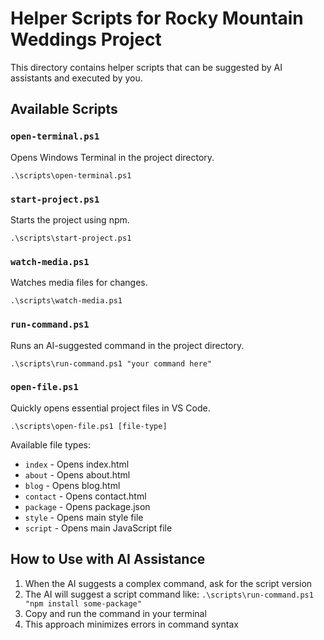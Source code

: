 # Helper Scripts for Rocky Mountain Weddings Project

This directory contains helper scripts that can be suggested by AI assistants and executed by you.

## Available Scripts

### `open-terminal.ps1`
Opens Windows Terminal in the project directory.
```
.\scripts\open-terminal.ps1
```

### `start-project.ps1`
Starts the project using npm.
```
.\scripts\start-project.ps1
```

### `watch-media.ps1`
Watches media files for changes.
```
.\scripts\watch-media.ps1
```

### `run-command.ps1`
Runs an AI-suggested command in the project directory.
```
.\scripts\run-command.ps1 "your command here"
```

### `open-file.ps1`
Quickly opens essential project files in VS Code.
```
.\scripts\open-file.ps1 [file-type]
```

Available file types:
- `index` - Opens index.html
- `about` - Opens about.html
- `blog` - Opens blog.html
- `contact` - Opens contact.html
- `package` - Opens package.json
- `style` - Opens main style file
- `script` - Opens main JavaScript file

## How to Use with AI Assistance

1. When the AI suggests a complex command, ask for the script version
2. The AI will suggest a script command like: `.\scripts\run-command.ps1 "npm install some-package"`
3. Copy and run the command in your terminal
4. This approach minimizes errors in command syntax 